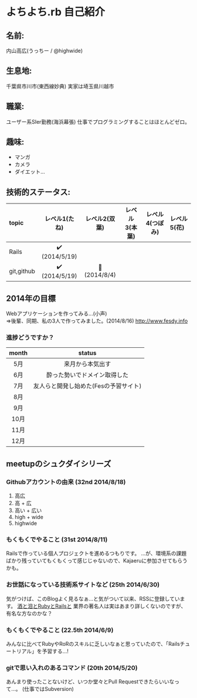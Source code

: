 # よちよち.rb 自己紹介
## 名前:
内山高広(うっちー / @highwide)

## 生息地:
千葉県市川市(東西線妙典)
実家は埼玉県川越市

## 職業: 
ユーザー系SIer勤務(海浜幕張)
仕事でプログラミングすることはほとんどゼロ。

## 趣味:
* マンガ
* カメラ
* ダイエット...

## 技術的ステータス:
|topic     |        レベル1(たね)         |     レベル2(双葉)   |レベル3(本葉)|レベル4(つぼみ)|レベル5(花)|
|:---------|:----------------------------:|:-------------------:|:-----------:|:-------------:|:----------|
|Rails     |:heavy_check_mark: (2014/5/19)|                     |             |               |           |
|git,github|:heavy_check_mark: (2014/5/19)|:seedling: (2014/8/4)|

## 2014年の目標
Webアプリケーションを作ってみる...(小声)  
  =>後輩、同期、私の3人で作ってみました。(2014/8/16)
    http://www.fesdy.info 

### 進捗どうですか？
|month |               status                |
|:----:|:-----------------------------------:|
|  5月 |来月から本気出す                     |
|  6月 |酔った勢いでドメイン取得した         |
|  7月 |友人らと開発し始めた(Fesの予習サイト)|
|  8月 ||
|  9月 ||
| 10月 ||
| 11月 ||
| 12月 ||

## meetupのシュクダイシリーズ
<!--上に行くほど新しいもの-->
### Githubアカウントの由来 (32nd 2014/8/18)
1. 高広
1. 高 + 広
1. 高い + 広い
1. high + wide
1. highwide

### もくもくでやること (31st 2014/8/11)
Railsで作っている個人プロジェクトを進めるつもりです。
...が、環境系の課題ばかり残っていてもくもくって感じじゃないので、Kajaeruに参加させてもらうかも。

### お世話になっている技術系サイトなど (25th 2014/6/30)
気がつけば、このBlogよく見るなぁ…と気がついて以来、RSSに登録しています。 
[酒と泪とRubyとRailsと](http://morizyun.github.io/) 
業界の著名人は実はあまり詳しくないのですが、有名な方なのかな？

### もくもくでやること (22.5th 2014/6/9)
みんなに比べてRubyやRoRのスキルに乏しいなぁと思っていたので、「Railsチュートリアル」を予習する...!

### gitで思い入れのあるコマンド (20th 2014/5/20)
あんまり使ったことないけど、いつか堂々とPull Requestできたらいいなって…。
(仕事ではSubversion)
